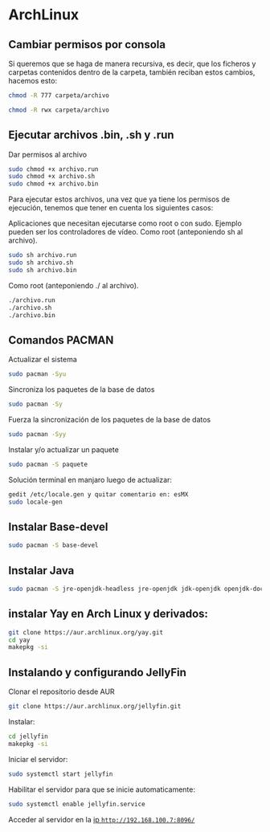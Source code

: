 # ArchLinux

## Cambiar permisos por consola

Si queremos que se haga de manera recursiva, es decir, que los ficheros y carpetas contenidos dentro de la carpeta, también reciban estos cambios, hacemos esto:

```bash
chmod -R 777 carpeta/archivo
```

```bash
chmod -R rwx carpeta/archivo
```

## Ejecutar archivos .bin, .sh y .run

Dar permisos al archivo

```bash
sudo chmod +x archivo.run
sudo chmod +x archivo.sh
sudo chmod +x archivo.bin
```

Para ejecutar estos archivos, una vez que ya tiene los permisos de ejecución, tenemos que tener en cuenta los siguientes casos:

Aplicaciones que necesitan ejecutarse como root o con sudo. Ejemplo pueden ser los controladores de vídeo.
Como root (anteponiendo sh al archivo).

```bash
sudo sh archivo.run
sudo sh archivo.sh
sudo sh archivo.bin
```

Como root (anteponiendo ./ al archivo).

```bash
./archivo.run
./archivo.sh
./archivo.bin
```

## Comandos PACMAN

Actualizar el sistema

```bash
sudo pacman -Syu
```

Sincroniza los paquetes de la base de datos

```bash
sudo pacman -Sy
```

Fuerza la sincronización de los paquetes de la base de datos

```bash
sudo pacman -Syy
```

Instalar y/o actualizar un paquete

```bash
sudo pacman -S paquete
```

Solución terminal en manjaro luego de actualizar:

```bash
gedit /etc/locale.gen y quitar comentario en: esMX
sudo locale-gen
```

## Instalar Base-devel

```bash
sudo pacman -S base-devel
```

## Instalar Java

```bash
sudo pacman -S jre-openjdk-headless jre-openjdk jdk-openjdk openjdk-doc openjdk-src
```

## instalar Yay en Arch Linux y derivados:

```bash
git clone https://aur.archlinux.org/yay.git
cd yay
makepkg -si
```

## Instalando y configurando JellyFin

Clonar el repositorio desde AUR

```bash
git clone https://aur.archlinux.org/jellyfin.git
```

Instalar:

```bash
cd jellyfin
makepkg -si
```

Iniciar el servidor:

```bash
sudo systemctl start jellyfin
```

Habilitar el servidor para que se inicie automaticamente:

```bash
sudo systemctl enable jellyfin.service
```

Acceder al servidor en la [ip `http://192.168.100.7:8096/`](http://192.168.100.7:8096/)
